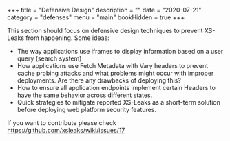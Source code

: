 +++
title = "Defensive Design"
description = ""
date = "2020-07-21"
category = "defenses"
menu = "main"
bookHidden = true
+++

This section should focus on defensive design techniques to prevent XS-Leaks from happening. Some ideas:

- The way applications use iframes to display information based on a user query (search system)
- How applications use Fetch Metadata with Vary headers to prevent cache probing attacks and what problems might occur with improper deployments. Are there any drawbacks of deploying this?
- How to ensure all application endpoints implement certain Headers to have the same behavior across different states.
- Quick strategies to mitigate reported XS-Leaks as a short-term solution before deploying web platform security features.

If you want to contribute please check https://github.com/xsleaks/wiki/issues/17
